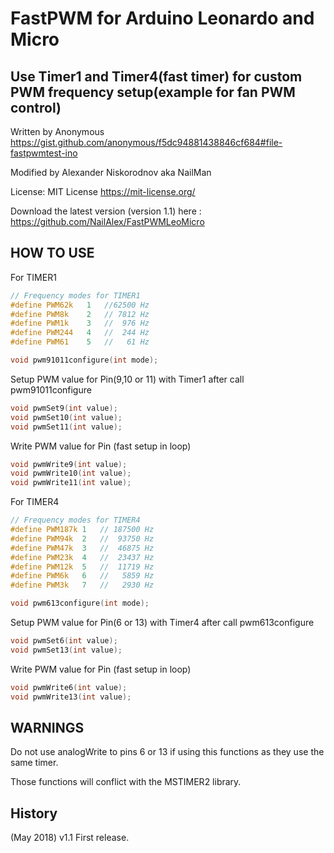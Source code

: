 # FastPWM for Arduino Leonardo and Micro

## Use Timer1 and Timer4(fast timer) for custom PWM frequency setup(example for fan PWM control)

Written by Anonymous 
https://gist.github.com/anonymous/f5dc94881438846cf684#file-fastpwmtest-ino

Modified by Alexander Niskorodnov aka NailMan

License: MIT License
https://mit-license.org/ 


Download the latest version (version 1.1) here :
https://github.com/NailAlex/FastPWMLeoMicro


## HOW TO USE

For TIMER1

```c++
// Frequency modes for TIMER1
#define PWM62k   1   //62500 Hz
#define PWM8k    2   // 7812 Hz
#define PWM1k    3   //  976 Hz
#define PWM244   4   //  244 Hz
#define PWM61    5   //   61 Hz

void pwm91011configure(int mode);
```

Setup PWM value for Pin(9,10 or 11) with Timer1 after call pwm91011configure
```c++
void pwmSet9(int value);
void pwmSet10(int value);
void pwmSet11(int value);
```

Write PWM value for Pin (fast setup in loop)
```c++
void pwmWrite9(int value);
void pwmWrite10(int value);
void pwmWrite11(int value);
```

For TIMER4

```c++
// Frequency modes for TIMER4
#define PWM187k 1   // 187500 Hz
#define PWM94k  2   //  93750 Hz
#define PWM47k  3   //  46875 Hz
#define PWM23k  4   //  23437 Hz
#define PWM12k  5   //  11719 Hz
#define PWM6k   6   //   5859 Hz
#define PWM3k   7   //   2930 Hz

void pwm613configure(int mode);
```

Setup PWM value for Pin(6 or 13) with Timer4 after call pwm613configure
```c++
void pwmSet6(int value);
void pwmSet13(int value);
```

Write PWM value for Pin (fast setup in loop)
```c++
void pwmWrite6(int value);
void pwmWrite13(int value);
```


## WARNINGS

   Do not use analogWrite to pins 6 or 13 if using 
   this functions as they use the same timer.
   
   Those functions will conflict with the 
   MSTIMER2 library.

## History

(May 2018) v1.1 First release. 